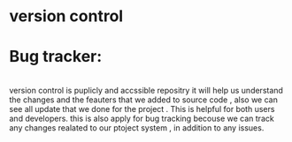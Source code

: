 # version control 
# Bug tracker:

<br>version control is  puplicly and accssible repositry it will help us understand the changes and the feauters that we added to source code , also we can see all update that 
 we done for the project . This is helpful for both users and developers.
 this is also apply for bug tracking becouse we can track any changes realated to our ptoject system , in addition to any issues. 
